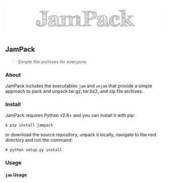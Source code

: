 <img src="https://raw.githubusercontent.com/chrissimpkins/jampack/master/img/jampack-header.png" alt="JamPack - simple file archives for everyone" width="728" />

## JamPack

> Simple file archives for everyone

### About

JamPack includes the executables `jam` and `unjam` that provide a simple approach to pack and unpack tar.gz, tar.bz2, and zip file archives.

### Install

JamPack requires Python v2.6+ and you can install it with pip:

```shell
$ pip install jampack
```

or download the source repository, unpack it locally, navigate to the root directory and run the command:

```shell
# python setup.py install
```

### Usage

#### `jam` Usage




